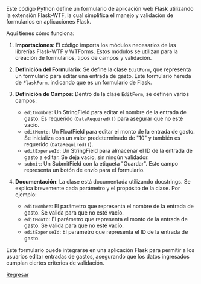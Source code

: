 Este código Python define un formulario de aplicación web Flask utilizando la extensión Flask-WTF, la cual simplifica el manejo y validación de formularios en aplicaciones Flask.

Aquí tienes cómo funciona:

1. **Importaciones**: El código importa los módulos necesarios de las librerías Flask-WTF y WTForms. Estos módulos se utilizan para la creación de formularios, tipos de campos y validación.

2. **Definición del Formulario**: Se define la clase `EditForm`, que representa un formulario para editar una entrada de gasto. Este formulario hereda de `FlaskForm`, indicando que es un formulario de Flask.

3. **Definición de Campos**: Dentro de la clase `EditForm`, se definen varios campos:

   - `editNombre`: Un StringField para editar el nombre de la entrada de gasto. Es requerido (`DataRequired()`) para asegurar que no esté vacío.
   - `editMonto`: Un FloatField para editar el monto de la entrada de gasto. Se inicializa con un valor predeterminado de "10" y también es requerido (`DataRequired()`).
   - `editExpenseId`: Un StringField para almacenar el ID de la entrada de gasto a editar. Se deja vacío, sin ningún validador.
   - `submit`: Un SubmitField con la etiqueta "Guardar". Este campo representa un botón de envío para el formulario.

4. **Documentación**: La clase está documentada utilizando docstrings. Se explica brevemente cada parámetro y el propósito de la clase. Por ejemplo:
   - `editNombre`: El parámetro que representa el nombre de la entrada de gasto. Se valida para que no esté vacío.
   - `editMonto`: El parámetro que representa el monto de la entrada de gasto. Se valida para que no esté vacío.
   - `editExpenseId`: El parámetro que representa el ID de la entrada de gasto.

Este formulario puede integrarse en una aplicación Flask para permitir a los usuarios editar entradas de gastos, asegurando que los datos ingresados cumplan ciertos criterios de validación.

[Regresar](../../index.md)
